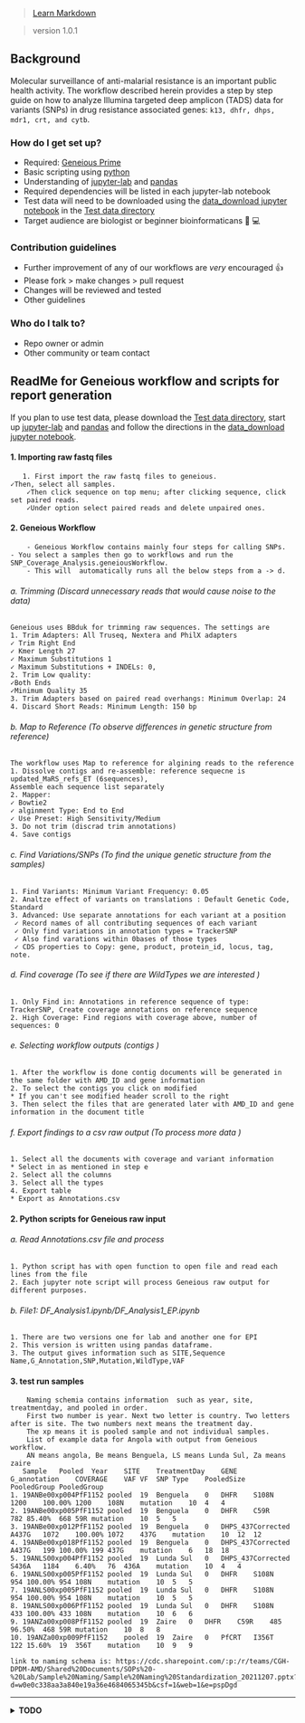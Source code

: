 > [Learn Markdown](https://bitbucket.org/tutorials/markdowndemo)

> version 1.0.1 

## Background ##

Molecular surveillance of anti-malarial resistance is an important public health activity. The workflow described herein provides a step by step guide on how to analyze Illumina targeted deep amplicon (TADS) data for variants (SNPs) in drug resistance associated genes: `k13, dhfr, dhps, mdr1, crt, and cytb`.

### How do I get set up? ###
* Required: [Geneious Prime](https://www.geneious.com/prime/)
* Basic scripting using [python](https://realpython.com/learning-paths/writing-pythonic-code/)
* Understanding of [jupyter-lab](https://pandas.pydata.org/getting_started.html) and [pandas](https://realpython.com/search?q=pandas)
* Required dependencies will be listed in each jupyter-lab notebook
* Test data will need to be downloaded using the [data_download jupyter notebook](https://github.com/CDCgov/MaRS/blob/goat_dev/Geneious_workflow/Test_data/data_download.ipynb) in the [Test data directory](https://github.com/CDCgov/MaRS/tree/goat_dev/Geneious_workflow/Test_data)  
* Target audience are biologist or beginner bioinformaticans :beginner: :computer:

### Contribution guidelines ###

* Further improvement of any of our workflows are _very_ encouraged :thumbsup:
* Please fork > make changes > pull request
* Changes will be reviewed and tested
* Other guidelines

### Who do I talk to? ###

* Repo owner or admin
* Other community or team contact


## ReadMe for Geneious workflow and scripts for report generation 

If you plan to use test data, please download the [Test data directory](https://github.com/CDCgov/MaRS/tree/goat_dev/Geneious_workflow/Test_data), start up [jupyter-lab](https://pandas.pydata.org/getting_started.html) and [pandas](https://realpython.com/search?q=pandas) and follow the directions in the [data_download jupyter notebook](https://github.com/CDCgov/MaRS/blob/goat_dev/Geneious_workflow/Test_data/data_download.ipynb).   

####  1. Importing raw fastq files
       1. First import the raw fastq files to geneious. 
	✓Then, select all samples.
    	✓Then click sequence on top menu; after clicking sequence, click set paired reads.
        ✓Under option select paired reads and delete unpaired ones.

####  2. Geneious Workflow
    	- Geneious Workflow contains mainly four steps for calling SNPs. 
	- You select a samples then go to workflows and run the SNP_Coverage_Analysis.geneiousWorkflow. 
		- This will  automatically runs all the below steps from a -> d.

###### a. Trimming (Discard unnecessary reads that would cause noise to the data)
    Geneious uses BBduk for trimming raw sequences. The settings are
    1. Trim Adapters: All Truseq, Nextera and PhilX adapters
    ✓ Trim Right End
    ✓ Kmer Length 27
    ✓ Maximum Substitutions 1
    ✓ Maximum Substitutions + INDELs: 0,
    2. Trim Low quality:
    ✓Both Ends
    ✓Minimum Quality 35
    3. Trim Adapters based on paired read overhangs: Minimum Overlap: 24
    4. Discard Short Reads: Minimum Length: 150 bp

###### b. Map to Reference (To observe differences in genetic structure from reference)
    The workflow uses Map to reference for algining reads to the reference
    1. Dissolve contigs and re-assemble: reference sequecne is updated_MaRS_refs_ET (6sequences),
    Assemble each sequence list separately
    2. Mapper:
    ✓ Bowtie2
    ✓ alginment Type: End to End
    ✓ Use Preset: High Sensitivity/Medium
    3. Do not trim (discrad trim annotations)
    4. Save contigs

###### c. Find Variations/SNPs (To find the unique genetic structure from the samples)
    1. Find Variants: Minimum Variant Frequency: 0.05
    2. Analtze effect of variants on translations : Default Genetic Code, Standard
    3. Advanced: Use separate annotations for each variant at a position
     ✓ Record names of all contributing sequences of each variant
     ✓ Only find variations in annotation types = TrackerSNP
     ✓ Also find varations within 0bases of those types
     ✓ CDS properties to Copy: gene, product, protein_id, locus, tag, note.

###### d. Find coverage (To see if there are WildTypes we are interested )
    1. Only Find in: Annotations in reference sequence of type: TrackerSNP, Create coverage annotations on reference sequence
    2. High Coverage: Find regions with coverage above, number of sequences: 0

###### e. Selecting workflow outputs (contigs )
    1. After the workflow is done contig documents will be generated in the same folder with AMD_ID and gene information
    2. To select the contigs you click on modified
    * If you can't see modified header scroll to the right
    3. Then select the files that are generated later with AMD_ID and gene information in the document title

###### f. Export findings to a csv raw output (To process more data )
    1. Select all the documents with coverage and variant information
    * Select in as mentioned in step e
    2. Select all the columns
    3. Select all the types
    4. Export table
    * Export as Annotations.csv


#### 2. Python scripts for Geneious raw input
###### a. Read Annotations.csv file and process
    1. Python script has with open function to open file and read each lines from the file
    2. Each jupyter note script will process Geneious raw output for different purposes.

###### b. File1: DF_Analysis1.ipynb/DF_Analysis1_EP.ipynb
    1. There are two versions one for lab and another one for EPI
    2. This version is written using pandas dataframe.
    3. The output gives information such as SITE,Sequence Name,G_Annotation,SNP,Mutation,WildType,VAF

####  3. test run  samples
        Naming schemia contains information  such as year, site, treatmentday, and pooled in order.
        First two number is year. Next two letter is country. Two letters after is site. The two numbers next means the treatment day.  
        The xp means it is pooled sample and not individual samples.
        List of example data for Angola with output from Geneious workflow.
        AN means angola, Be means Benguela, LS means Lunda Sul, Za means zaire
       Sample	Pooled	Year	SITE	TreatmentDay	GENE	G_annotation	COVERAGE	VAF	VF	SNP	Type	PooledSize	PooledGroup	PooledGroup
    1. 19ANBe00xp004PfF1152	pooled	19	Benguela	0	DHFR	S108N	1200	100.00%	1200	108N	mutation	10	4	4
    2. 19ANBe00xp005PfF1152	pooled	19	Benguela	0	DHFR	C59R	782	85.40%	668	59R	mutation	10	5	5
    3. 19ANBe00xp012PfF1152	pooled	19	Benguela	0	DHPS_437Corrected 	A437G	1072	100.00%	1072	437G	mutation	10	12	12
    4. 19ANBe00xp018PfF1152	pooled	19	Benguela	0	DHPS_437Corrected 	A437G	199	100.00%	199	437G	mutation	6	18	18
    5. 19ANLS00xp004PfF1152	pooled	19	Lunda Sul	0	DHPS_437Corrected 	S436A	1184	6.40%	76	436A	mutation	10	4	4
    6. 19ANLS00xp005PfF1152	pooled	19	Lunda Sul	0	DHFR	S108N	954	100.00%	954	108N	mutation	10	5	5
    7. 19ANLS00xp005PfF1152	pooled	19	Lunda Sul	0	DHFR	S108N	954	100.00%	954	108N	mutation	10	5	5
    8. 19ANLS00xp006PfF1152	pooled	19	Lunda Sul	0	DHFR	S108N	433	100.00%	433	108N	mutation	10	6	6
    9. 19ANZa00xp008PfF1152	pooled	19	Zaire	0	DHFR	C59R	485	96.50%	468	59R	mutation	10	8	8
    10. 19ANZa00xp009PfF1152	pooled	19	Zaire	0	PfCRT	I356T	122	15.60%	19	356T	mutation	10	9	9

    link to naming schema is: https://cdc.sharepoint.com/:p:/r/teams/CGH-DPDM-AMD/Shared%20Documents/SOPs%20-%20Lab/Sample%20Naming/Sample%20Naming%20Standardization_20211207.pptx?d=w0e0c338aa3a840e19a36e4684065345b&csf=1&web=1&e=pspDgd


----
<details>
  <summary><strong>TODO</strong></summary>


> Author: :baby_chick: JH @ 04/7/22 
>> Edited & Reviewed: :tiger: DP & :goat: @ET 11/30/22 
----
>#### TODO ####
>#### Activity Name ####

  - [ ] template action @XX  

>#### Completed Activity ✓ ####
  - [x] Update readme to point to new example fastq (external) @ET
   - [x] Add directions on how to download from SRA @DP

------
</details>
